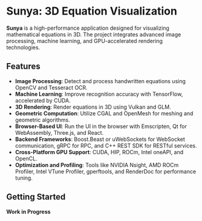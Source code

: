 # Sunya: 3D Equation Visualization

**Sunya** is a high-performance application designed for visualizing mathematical equations in 3D. The project integrates advanced image processing, machine learning, and GPU-accelerated rendering technologies.

## **Features**

- **Image Processing**: Detect and process handwritten equations using OpenCV and Tesseract OCR.
- **Machine Learning**: Improve recognition accuracy with TensorFlow, accelerated by CUDA.
- **3D Rendering**: Render equations in 3D using Vulkan and GLM.
- **Geometric Computation**: Utilize CGAL and OpenMesh for meshing and geometric algorithms.
- **Browser-Based UI**: Run the UI in the browser with Emscripten, Qt for WebAssembly, Three.js, and React.
- **Backend Frameworks**: Boost.Beast or uWebSockets for WebSocket communication, gRPC for RPC, and C++ REST SDK for RESTful services.
- **Cross-Platform GPU Support**: CUDA, HIP, ROCm, Intel oneAPI, and OpenCL.
- **Optimization and Profiling**: Tools like NVIDIA Nsight, AMD ROCm Profiler, Intel VTune Profiler, gperftools, and RenderDoc for performance tuning.

## **Getting Started**
**Work in Progress**